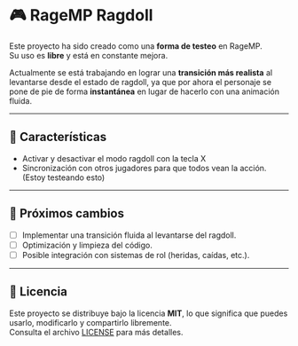 # 🎮 RageMP Ragdoll 

Este proyecto ha sido creado como una **forma de testeo** en RageMP.  
Su uso es **libre** y está en constante mejora.

Actualmente se está trabajando en lograr una **transición más realista** al levantarse desde el estado de ragdoll, ya que por ahora el personaje se pone de pie de forma **instantánea** en lugar de hacerlo con una animación fluida.

---

## 🚀 Características
- Activar y desactivar el modo ragdoll con la tecla X 
- Sincronización con otros jugadores para que todos vean la acción. (Estoy testeando esto) 

---

## 🔮 Próximos cambios
- [ ] Implementar una transición fluida al levantarse del ragdoll.  
- [ ] Optimización y limpieza del código.  
- [ ] Posible integración con sistemas de rol (heridas, caídas, etc.).  

---

## 📜 Licencia
Este proyecto se distribuye bajo la licencia **MIT**, lo que significa que puedes usarlo, modificarlo y compartirlo libremente.  
Consulta el archivo [LICENSE](./LICENSE) para más detalles.
